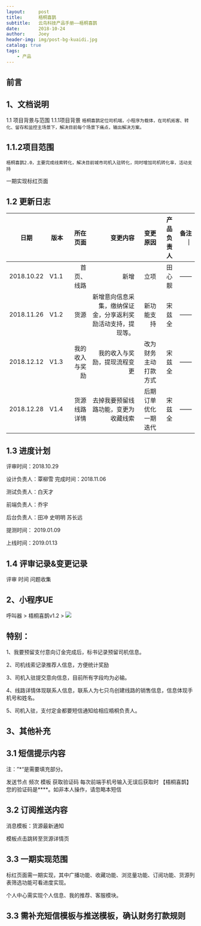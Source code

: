 ```yaml
---
layout:     post
title:      梧桐喜鹊
subtitle:   云鸟科技产品手册——梧桐喜鹊
date:       2018-10-24
author:     Joey
header-img: img/post-bg-kuaidi.jpg
catalog: true
tags:
    - 产品
---
```

## 前言


## 1、文档说明
1.1 项目背景与范围
1.1.1项目背景
`梧桐喜鹊定位司机端，小程序为载体，在司机拓客、转化、留存和监控主场景下，解决目前每个场景下痛点，输出解决方案。`

## 1.1.2项目范围
`梧桐喜鹊2.0，主要完成线索转化，解决目前城市司机入驻转化，同时增加司机转化率，活动支持`

一期实现标红页面

## 1.2 更新日志

| 日期        | 版本    | 所在页面    | 变更内容    | 变更原因    | 产品负责人    | 备注    ｜
| --------    | -----: | -----:  | -----:  | -----:  | -----:  | -----:  |
| 2018.10.22      | V1.1  |   首页、线路    | 新增  | 立项 | 田心靓  | ——  |
| 2018.11.26      | V1.2  |   货源    | 新增意向信息采集，缴纳保证金，分享返利奖励活动支持，提现等。  | 新功能支持 | 宋兹全  | ——  |
| 2018.12.12      | V1.3  |   我的收入与奖励    | 我的收入与奖励，提现流程变更  | 改为财务主动打款方式 | 宋兹全  | ——  |
| 2018.12.28      | V1.4  |   货源线路详情   | 去掉我要预留线路功能，变更为收藏线索  | 后期订单优化一期迭代 | 宋兹全  | ——  |
						
			
## 1.3 进度计划

评审时间：2018.10.29

设计负责人：覃柳雪           完成时间：2018.11.06

测试负责人：白天才

前端负责人：乔宇

后台负责人：田冲   史明明   苏长远



提测时间： 2019.01.09

上线时间：2019.01.13



## 1.4 评审记录&变更记录
评审	时间	问题收集



## 2、小程序UE
呼叫器 > 梧桐喜鹊v1.2 > 
![](https://qizhiniao-dev.oss-cn-beijing.aliyuncs.com/img/78e230c81f954a4cac0b0847179c1b35)



## 特别：

1、我要预留支付意向订金完成后，标书记录预留司机信息。

2、司机线索记录推荐人信息，方便统计奖励

3、司机入驻提交意向信息，目前所有字段均为必输。

4、线路详情体现联系人信息，联系人为七只鸟创建线路的销售信息，信息体现手机号和姓名。

5、司机入驻，支付定金都要短信通知给相应梧桐负责人。

## 3、其他补充
## 3.1 短信提示内容
注：”*“是需要填充部分。

发送节点	频次	模板
获取验证码	每次前端手机号输入无误后获取时	
【梧桐喜鹊】您的验证码是****。如非本人操作，请忽略本短信

## 3.2 订阅推送内容
消息模板：货源最新通知

模板点击跳转至货源详情页

## 3.3 一期实现范围
标红页面需一期实现，其中广播功能、收藏功能、浏览量功能、订阅功能、货源列表筛选功能可看进度实现。

个人中心需实现个人信息、我的推荐、客服模块。

## 3.3 需补充短信模板与推送模板，确认财务打款规则
